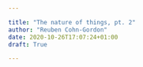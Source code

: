 ```yaml
---

title: "The nature of things, pt. 2"
author: "Reuben Cohn-Gordon"
date: 2020-10-26T17:07:24+01:00
draft: True

---
```


<!--
Various pieces you can do:

	latent variables as representations: framing the debate in bayesian terms
 -->

<!-- Each piece has a statement and then an explanation:

Objects aren't in the world, they're in the mind
	Thought is full of hollow objects
	Philosophical and literary skepticism about reification is the thing

Next piece: this is a fun piece on ghosts in the machine: start with tourist asking you about...

objects which aren't there.
The example of Homer

THIS GOES SOMEWHERE: i think outside this piece

I find this compelling because science and mathematics are full of things which only exist as a way of speaking, like talking about
various kinds of vibrations as particles,  
physics example: particles
to
Even in the study of natural language: "the occasional sailor" is no particular sailor, but can do anything a sailor can: "the occassional sailor walks past". Similarly, "the average family" has more than 1 child and
Nobody: fit the cyclops idea in here


Idea 1: AI is really about understanding the mind, because once you understand a thing, getting a computer to do it is the (relatively) easy part.

Idea 2: things out in the world are actually representations: quote jackendoff here



	writing about copying:

		task of copying meaning
		fails without understanding
		by understanding, we mean: accessing representations
		in fact, an example where this plays out is scribes
		computational example: translating between markup languages
		comparison: translating between computer languages and translating between natural languages: difference of complexity different type fundamentally?

	theme/framing:

		the invention of nature (keep this in mind, but reserve option of saving it for the next chapter)


	content:

		representations are both abstract and concrete things: this is a big idea
		the idea from computer science and philosophy of language that certain objects are ways of talking and don't correspond one to one to things in the model, like amb, or "nobody" or "an occasional sailor"
		concrete example:


 -->

